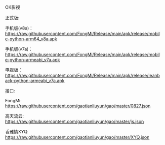 OK影视

正式版:

手机版(v8a)：https://raw.githubusercontent.com/FongMi/Release/main/apk/release/mobile-python-arm64_v8a.apk

手机版(v7a)：https://raw.githubusercontent.com/FongMi/Release/main/apk/release/mobile-python-armeabi_v7a.apk

电视版：https://raw.githubusercontent.com/FongMi/Release/main/apk/release/leanback-python-armeabi_v7a.apk

接口:

FongMi: https://raw.githubusercontent.com/gaotianliuyun/gao/master/0827.json

高天流云: https://raw.githubusercontent.com/gaotianliuyun/gao/master/js.json

香雅情XYQ: https://raw.githubusercontent.com/gaotianliuyun/gao/master/XYQ.json
